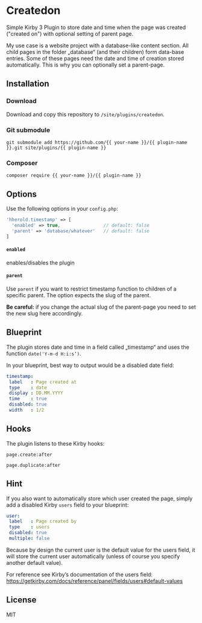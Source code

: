 # Createdon


Simple Kirby 3 Plugin to store date and time when the page was created ("created on") with optional setting of parent page.

My use case is a website project with a database-like content section. All child pages in the folder „database“ (and their children) form data-base entries. Some of these pages need the date and time of creation stored automatically. This is why you can optionally set a parent-page.

## Installation

### Download

Download and copy this repository to `/site/plugins/createdon`.

### Git submodule

```
git submodule add https://github.com/{{ your-name }}/{{ plugin-name }}.git site/plugins/{{ plugin-name }}
```

### Composer

```
composer require {{ your-name }}/{{ plugin-name }}
```

## Options

Use the following options in your `config.php`:


```php
'hherold.timestamp' => [
  'enabled' => true,                // default: false
  'parent' => 'database/whatever'   // default: false
]
```

#### `enabled`
enables/disables the plugin
#### `parent`
Use `parent` if you want to restrict timestamp function to children of a specific parent. The option expects the slug of the parent.

**Be careful:** if you change the actual slug of the parent-page you need to set the new slug here accordingly.



## Blueprint

The plugin stores date and time in a field called „timestamp“ and uses the function `date('Y-m-d H:i:s‘)`.

In your blueprint, best way to output would be a disabled date field:


```yaml
timestamp:
 label   : Page created at
 type    : date
 display : DD.MM.YYYY
 time    : true
 disabled: true
 width   : 1/2
```



## Hooks

The plugin listens to these Kirby hooks:

`page.create:after`

`page.duplicate:after`



## Hint

If you also want to automatically store which user created the page, simply add a disabled Kirby `users` field to your blueprint:

```yaml
user:
 label   : Page created by
 type    : users
 disabled: true
 multiple: false
```


Because by design the current user is the default value for the users field, it will store the current user automatically (unless of course you specify another default value).

For reference see Kirby’s documentation of the users field:
https://getkirby.com/docs/reference/panel/fields/users#default-values


## License

MIT